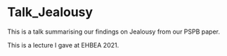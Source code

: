 # Talk_Jealousy

This is a talk summarising our findings on Jealousy from our PSPB paper.

This is a lecture I gave at EHBEA 2021.